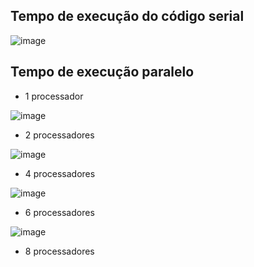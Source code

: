 ## Tempo de execução do código serial

![image](https://github.com/Julian-CT/Computa-oParalelaLab/assets/144359181/bf216a3a-650d-4eb8-96eb-3dfc2608ff47)

## Tempo de execução paralelo

- 1 processador

![image](https://github.com/Julian-CT/Computa-oParalelaLab/assets/144359181/a79d805b-ede5-42ea-92ba-f79c75cb2655)

- 2 processadores

![image](https://github.com/Julian-CT/Computa-oParalelaLab/assets/144359181/56bf1d02-6a68-4ae9-afb9-9103a607b265)

- 4 processadores

![image](https://github.com/Julian-CT/Computa-oParalelaLab/assets/144359181/c59216d7-9f9c-4f96-a2fd-368cec47981f)

- 6 processadores

![image](https://github.com/Julian-CT/Computa-oParalelaLab/assets/144359181/15bf39e9-54d3-4f75-80f7-091909dac7fb)

- 8 processadores


